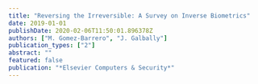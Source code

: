 ```yaml
---
title: "Reversing the Irreversible: A Survey on Inverse Biometrics"
date: 2019-01-01
publishDate: 2020-02-06T11:50:01.896378Z
authors: ["M. Gomez-Barrero", "J. Galbally"]
publication_types: ["2"]
abstract: ""
featured: false
publication: "*Elsevier Computers & Security*"
---
```


